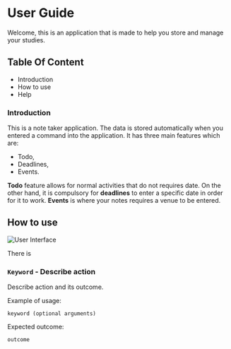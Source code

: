 # User Guide
Welcome, this is an application that is made to help you store and manage your studies.
## Table Of Content 
* Introduction
* How to use
* Help

### Introduction
This is a note taker application. The data is stored automatically when you entered a command into the application. 
It has three main features which are: 

* Todo, 
* Deadlines, 
* Events.

**Todo** feature allows for normal activities that do not requires date. On the other hand, it is compulsory for 
**deadlines** to enter a specific date in order for it to work. 
**Events** is where your notes requires a venue to be entered.

## How to use

![User Interface](https://github.com/EdmondOng/duke/tree/master/docs/Ui.png "Image of user interface")

There is 

### `Keyword` - Describe action

Describe action and its outcome.

Example of usage: 

`keyword (optional arguments)`

Expected outcome:

`outcome`
